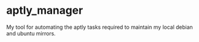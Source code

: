 # aptly_manager
My tool for automating the aptly tasks required to maintain my local debian and ubuntu mirrors.
